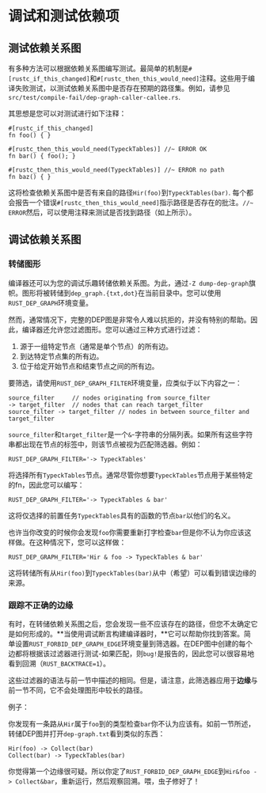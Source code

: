 # 调试和测试依赖项

## 测试依赖关系图

有多种方法可以根据依赖关系图编写测试。最简单的机制是`#[rustc_if_this_changed]`和`#[rustc_then_this_would_need]`注释。这些用于编译失败测试，以测试依赖关系图中是否存在预期的路径集。例如，请参见`src/test/compile-fail/dep-graph-caller-callee.rs`.

其思想是您可以对测试进行如下注释：

```rust,ignore
#[rustc_if_this_changed]
fn foo() { }

#[rustc_then_this_would_need(TypeckTables)] //~ ERROR OK
fn bar() { foo(); }

#[rustc_then_this_would_need(TypeckTables)] //~ ERROR no path
fn baz() { }
```

这将检查依赖关系图中是否有来自的路径`Hir(foo)`到`TypeckTables(bar)`. 每个都会报告一个错误`#[rustc_then_this_would_need]`指示路径是否存在的批注。`//~ ERROR`然后，可以使用注释来测试是否找到路径（如上所示）。

## 调试依赖关系图

### 转储图形

编译器还可以为您的调试乐趣转储依赖关系图。为此，通过`-Z dump-dep-graph`旗帜。图形将被转储到`dep_graph.{txt,dot}`在当前目录中。您可以使用`RUST_DEP_GRAPH`环境变量。

然而，通常情况下，完整的DEP图是非常令人难以抗拒的，并没有特别的帮助。因此，编译器还允许您过滤图形。您可以通过三种方式进行过滤：

1.  源于一组特定节点（通常是单个节点）的所有边。
2.  到达特定节点集的所有边。
3.  位于给定开始节点和结束节点之间的所有边。

要筛选，请使用`RUST_DEP_GRAPH_FILTER`环境变量，应类似于以下内容之一：

```text
source_filter     // nodes originating from source_filter
-> target_filter  // nodes that can reach target_filter
source_filter -> target_filter // nodes in between source_filter and target_filter
```

`source_filter`和`target_filter`是一个`&`-字符串的分隔列表。如果所有这些字符串都出现在节点的标签中，则该节点被视为匹配筛选器。例如：

```text
RUST_DEP_GRAPH_FILTER='-> TypeckTables'
```

将选择所有`TypeckTables`节点。通常尽管你想要`TypeckTables`节点用于某些特定的fn，因此您可以编写：

```text
RUST_DEP_GRAPH_FILTER='-> TypeckTables & bar'
```

这将仅选择的前置任务`TypeckTables`具有的函数的节点`bar`以他们的名义。

也许当你改变的时候你会发现`foo`你需要重新打字检查`bar`但是你不认为你应该这样做。在这种情况下，您可以这样做：

```text
RUST_DEP_GRAPH_FILTER='Hir & foo -> TypeckTables & bar'
```

这将转储所有从`Hir(foo)`到`TypeckTables(bar)`从中（希望）可以看到错误边缘的来源。

### 跟踪不正确的边缘

有时，在转储依赖关系图之后，您会发现一些不应该存在的路径，但您不太确定它是如何形成的。**当使用调试断言构建编译器时，**它可以帮助你找到答案。简单设置`RUST_FORBID_DEP_GRAPH_EDGE`环境变量到筛选器。在DEP图中创建的每个边都将根据该过滤器进行测试-如果匹配，则`bug!`是报告的，因此您可以很容易地看到回溯（`RUST_BACKTRACE=1`）。

这些过滤器的语法与前一节中描述的相同。但是，请注意，此筛选器应用于**边缘**与前一节不同，它不会处理图形中较长的路径。

例子：

你发现有一条路从`Hir`属于`foo`到的类型检查`bar`你不认为应该有。如前一节所述，转储DEP图并打开`dep-graph.txt`看到类似的东西：

```text
Hir(foo) -> Collect(bar)
Collect(bar) -> TypeckTables(bar)
```

你觉得第一个边缘很可疑。所以你定了`RUST_FORBID_DEP_GRAPH_EDGE`到`Hir&foo -> Collect&bar`，重新运行，然后观察回溯。喂，虫子修好了！
